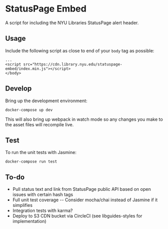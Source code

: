 # StatusPage Embed

A script for including the NYU Libraries StatusPage alert header.

## Usage

Include the following script as close to end of your `body` tag as possible:
```
...
<script src="https://cdn.library.nyu.edu/statuspage-embed/index.min.js"></script>
</body>
```

## Develop

Bring up the development environment:

```
docker-compose up dev
```

This will also bring up webpack in watch mode so any changes you make to the asset files will recompile live.

## Test

To run the unit tests with Jasmine:

```
docker-compose run test
```

## To-do

- Pull status text and link from StatusPage public API based on open issues with certain hash tags
- Full unit test coverage -- Consider mocha/chai instead of Jasmine if it simplifies
- Integration tests with karma?
- Deploy to S3 CDN bucket via CircleCI (see libguides-styles for implementation)